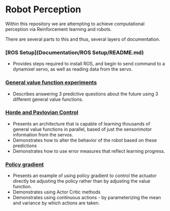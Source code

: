 # Robot Perception
Within this repository we are attempting to achieve computational perception via Reinforcement learning and robots.

There are several parts to this and thus, several layers of documentation.

### [ROS Setup](Documentation/ROS Setup/README.md)
- Provides steps required to install ROS, and begin to send command to a dynamixel servo, as well as reading data from the servo.

### [General value function experiments](Documentation/RobotModule2/README.md)
- Describes answering 3 predictive questions about the future using 3 different general value functions.

### [Horde and Pavlovian Control](Documentation/RobotModule3/README.md)
- Presents an architecture that is capable of learning thousands of general value functions in parallel, based of just the sensorimotor information from the servos. 
- Demonstrates how to alter the behavior of the robot based on these predictions
- Demonstrates how to use error measures that reflect learning progress.

### [Policy gradient](Documentation/RobotModule4/RobotModule4WriteUp.pdf)
- Presents an example of using policy gradient to control the actuator directly be adjusting the policy rather than by adjusting the value function.
- Demonstrates using Actor Critic methods
- Demonstrates using continuous actions - by parameterizing the mean and variance by which actions are taken.